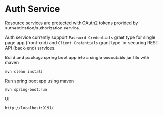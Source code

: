 # Auth Service

Resource services are protected with OAuth2 tokens provided by authentication/authorization service.

Auth service currently support ``Password Credentials`` grant type for single page app (front-end) and `Client Credentials` grant type for securing REST API (back-end) services.

Build and package spring boot app into a single executable jar file with maven
```
mvn clean install
```

Run spring boot app using maven
```
mvn spring-boot:run
```

UI
```
http://localhost:9191/
```